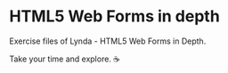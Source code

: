 # HTML5 Web Forms in depth

Exercise files of Lynda - HTML5 Web Forms in Depth.

Take your time and explore. ☕

